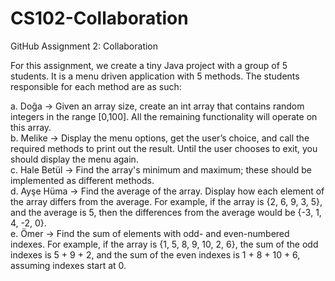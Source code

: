 # CS102-Collaboration
GitHub Assignment 2: Collaboration

For this assignment, we create a tiny Java project with a group of 5 students. 
It is a menu driven application with 5 methods. The students responsible for each method are as such:

a. Doğa -> Given an array size, create an int array that contains random integers in the range [0,100]. All the remaining functionality will operate on this array. <br>
b. Melike -> Display the menu options, get the user’s choice, and call the required methods to print out the result. Until the user chooses to exit, you should display the menu again. <br>
c. Hale Betül -> Find the array's minimum and maximum; these should be implemented as different methods. <br>
d. Ayşe Hüma -> Find the average of the array. Display how each element of the array differs from the average. For example, if the array is {2, 6, 9, 3, 5}, and the average is 5, then the differences from the average would be {-3, 1, 4, -2, 0}. <br>
e. Ömer -> Find the sum of elements with odd- and even-numbered indexes. For example, if the array is {1, 5, 8, 9, 10, 2, 6}, the sum of the odd indexes is 5 + 9 + 2, and the sum of the even indexes is 1 + 8 + 10 + 6, assuming indexes start at 0.


